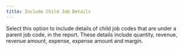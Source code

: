 ```yaml
---
title: Include Child Job Details
---
```



Select this option to include details of child job codes that are under a parent job code, in the report. These details include quantity, revenue, revenue amount, expense, expense amount and margin.
